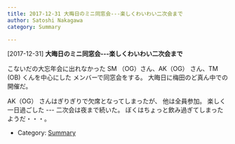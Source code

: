 ```yaml
---
title: 2017-12-31 大晦日のミニ同窓会---楽しくわいわい二次会まで
author: Satoshi Nakagawa
category: Summary

---
```


[2017-12-31] **大晦日のミニ同窓会---楽しくわいわい二次会まで** 

 こないだの大忘年会に出れなかった
SM （OG）さん、AK（OG） さん、TM (OB) くんを中心にした
メンバーで同窓会をする。
大晦日に梅田のど真ん中での開催だ。

 AK（OG） さんはぎりぎりで欠席となってしまったが、
他は全員参加。
楽しく一日過ごした ---
二次会は夜まで続いた。
ぼくはちょっと飲み過ぎてしまったようだ・・・。

- Category: [Summary](https://merapano.github.io/categories.html#Summary)

